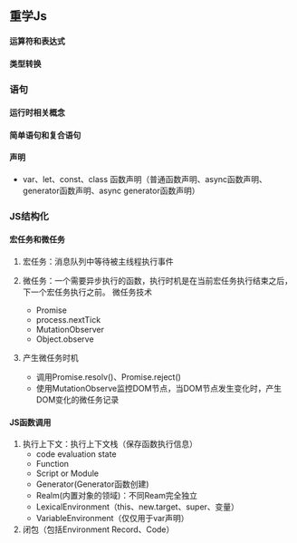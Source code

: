 ## 重学Js

#### 运算符和表达式

#### 类型转换


### 语句

#### 运行时相关概念

#### 简单语句和复合语句

#### 声明
* var、let、const、class 函数声明（普通函数声明、async函数声明、generator函数声明、async generator函数声明）


### JS结构化 

#### 宏任务和微任务

1. 宏任务：消息队列中等待被主线程执行事件
2. 微任务：一个需要异步执行的函数，执行时机是在当前宏任务执行结束之后，下一个宏任务执行之前。
    微任务技术
    * Promise
    * process.nextTick
    * MutationObserver
    * Object.observe

3. 产生微任务时机
    * 调用Promise.resolv()、Promise.reject()
    * 使用MutationObserve监控DOM节点，当DOM节点发生变化时，产生DOM变化的微任务记录

#### JS函数调用

1. 执行上下文：执行上下文栈（保存函数执行信息）
    * code evaluation state
    * Function
    * Script or Module
    * Generator(Generator函数创建)
    * Realm(内置对象的领域)：不同Ream完全独立
    * LexicalEnvironment（this、new.target、super、变量）
    * VariableEnvironment（仅仅用于var声明）
2. 闭包（包括Environment Record、Code）

